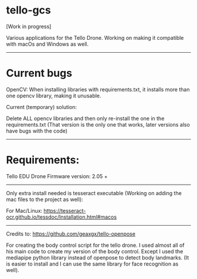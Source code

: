 # tello-gcs

[Work in progress]

Various applications for the Tello Drone. 
Working on making it compatible with macOs and Windows as well.

***
# Current bugs 

OpenCV:
When installing libraries with requirements.txt, it installs more than one opencv library, making it unusable.

Current (temporary) solution:

Delete ALL opencv libraries and then only re-install the one in the requirements.txt (That version is the only one that works, later versions also have bugs with the code)


***

# Requirements:

Tello EDU Drone
Firmware version: 2.05 +

***

Only extra install needed is tesseract executable (Working on adding the mac files to the project as well):

For Mac/Linux: https://tesseract-ocr.github.io/tessdoc/Installation.html#macos


***


Credits to:
https://github.com/geaxgx/tello-openpose

For creating the body control script for the tello drone. 
I used almost all of his main code to create my version of the body control. Except I used the mediapipe python library instead of openpose to detect body landmarks. (It is easier to install and I can use the same library for face recognition as well).

